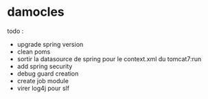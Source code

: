 damocles
========

todo :
+ upgrade spring version
+ clean poms
+ sortir la datasource de spring pour le context.xml du tomcat7:run
+ add spring security
+ debug guard creation
+ create job module
+ virer log4j pour slf